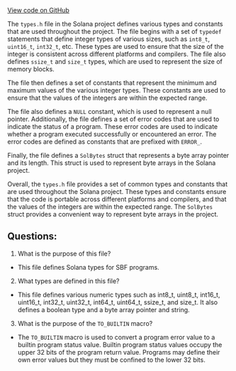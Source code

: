 [View code on GitHub](https://github.com/solana-labs/solana/blob/master/sdk/sbf/c/inc/sol/types.h)

The `types.h` file in the Solana project defines various types and constants that are used throughout the project. The file begins with a set of `typedef` statements that define integer types of various sizes, such as `int8_t`, `uint16_t`, `int32_t`, etc. These types are used to ensure that the size of the integer is consistent across different platforms and compilers. The file also defines `ssize_t` and `size_t` types, which are used to represent the size of memory blocks.

The file then defines a set of constants that represent the minimum and maximum values of the various integer types. These constants are used to ensure that the values of the integers are within the expected range.

The file also defines a `NULL` constant, which is used to represent a null pointer. Additionally, the file defines a set of error codes that are used to indicate the status of a program. These error codes are used to indicate whether a program executed successfully or encountered an error. The error codes are defined as constants that are prefixed with `ERROR_`.

Finally, the file defines a `SolBytes` struct that represents a byte array pointer and its length. This struct is used to represent byte arrays in the Solana project.

Overall, the `types.h` file provides a set of common types and constants that are used throughout the Solana project. These types and constants ensure that the code is portable across different platforms and compilers, and that the values of the integers are within the expected range. The `SolBytes` struct provides a convenient way to represent byte arrays in the project.
## Questions: 
 1. What is the purpose of this file?
- This file defines Solana types for SBF programs.

2. What types are defined in this file?
- This file defines various numeric types such as int8_t, uint8_t, int16_t, uint16_t, int32_t, uint32_t, int64_t, uint64_t, ssize_t, and size_t. It also defines a boolean type and a byte array pointer and string.

3. What is the purpose of the `TO_BUILTIN` macro?
- The `TO_BUILTIN` macro is used to convert a program error value to a builtin program status value. Builtin program status values occupy the upper 32 bits of the program return value. Programs may define their own error values but they must be confined to the lower 32 bits.